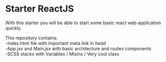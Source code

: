 # Starter ReactJS

With this starter you will be able to start some basic react web application quickly.

This repository contains:
<br/>
-index.html file with important meta link in <i>head</i>
<br/>
-App.jsx and Main.jsx with basic architecture and routes components
<br/>
-SCSS stacks with Variables / Mixins / Very cool class
